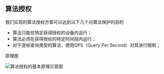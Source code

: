 ## 算法授权

我们实现的算法授权方案可以达到以下几个对算法保护的目的

- 算法只能在特定获得授权的设备内运行；
- 算法必须在获得授权的特定时间段内运行；
- 对于逐帧查询类型的算法，使用QPS（Query Per Second）对其进行限制；

原理图

![算法授权的基本原理示意图](/Users/rawk/Projects/extremevision/ev_sdk/doc/assets/license.svg)

